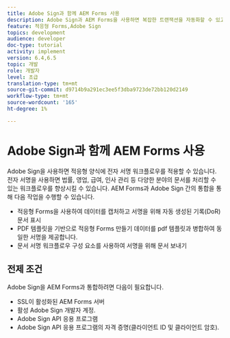 ```yaml
---
title: Adobe Sign과 함께 AEM Forms 사용
description: Adobe Sign과 AEM Forms을 사용하면 복잡한 트랜잭션을 자동화할 수 있고 완벽한 디지털 경험의 일부로 합법적인 전자 서명을 포함시킬 수 있습니다.
feature: 적응형 Forms,Adobe Sign
topics: development
audience: developer
doc-type: tutorial
activity: implement
version: 6.4,6.5
topic: 개발
role: 개발자
level: 초급
translation-type: tm+mt
source-git-commit: d9714b9a291ec3ee5f3dba9723de72bb120d2149
workflow-type: tm+mt
source-wordcount: '165'
ht-degree: 1%

---
```


# Adobe Sign과 함께 AEM Forms 사용

Adobe Sign을 사용하면 적응형 양식에 전자 서명 워크플로우를 적용할 수 있습니다. 전자 서명을 사용하면 법률, 영업, 급여, 인사 관리 등 다양한 분야의 문서를 처리할 수 있는 워크플로우를 향상시킬 수 있습니다.
AEM Forms과 Adobe Sign 간의 통합을 통해 다음 작업을 수행할 수 있습니다.

* 적응형 Forms을 사용하여 데이터를 캡처하고 서명을 위해 자동 생성된 기록(DoR) 문서 표시
* PDF 템플릿을 기반으로 적응형 Forms 만들기 데이터를 pdf 템플릿과 병합하여 동일한 서명을 제공합니다.
* 문서 서명 워크플로우 구성 요소를 사용하여 서명을 위해 문서 보내기

## 전제 조건

Adobe Sign을 AEM Forms과 통합하려면 다음이 필요합니다.

* SSL이 활성화된 AEM Forms 서버
* 활성 Adobe Sign 개발자 계정.
* Adobe Sign API 응용 프로그램
* Adobe Sign API 응용 프로그램의 자격 증명(클라이언트 ID 및 클라이언트 암호).

